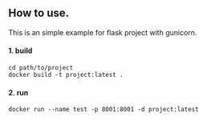 ## How to use.

This is an simple example for flask project with gunicorn.

#### 1. build

```
cd path/to/project
docker build -t project:latest .
```

#### 2. run

```
docker run --name test -p 8001:8001 -d project:latest
```

